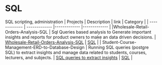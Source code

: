# SQL
SQL scripting, administration
| Projects  | Description | link | Category |
| ------------- | ------------- |------------- |------------- |
|Wholesale-Retail-Orders-Analysis-SQL  | Sql Queries based analysis to Generate important insights and reports for product owners to make an data driven decisions.  | [Wholesale-Retail-Orders-Analysis-SQL]( https://github.com/maeshakib/Wholesale-Retail-Orders-Analysis-SQL) |  [SQL](https://github.com/maeshakib/SQL)  |
| Student-Course-Management-ERD-to-Database-Design | Running SQL queries (postgre SQL) to extract insights and manage data related to students, courses, lecturers, and subjects.  | [SQL queries to extract insights](https://github.com/maeshakib/Student-Course-Management-ERD-to-Database-Design) | [SQL](https://github.com/maeshakib/SQL)  |
